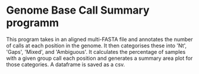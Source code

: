 # Genome Base Call Summary programm

This program takes in an aligned multi-FASTA file and annotates the number of calls at each position in the genome.
It then categorises these into 'Nt', 'Gaps', 'Mixed', and 'Ambiguous'. It calculates the percentage of samples with a given group call each position and generates a summary area plot for those categories. A dataframe is saved as a csv.
